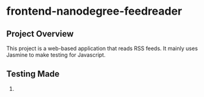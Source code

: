# frontend-nanodegree-feedreader  
## Project Overview  
This project is a web-based application that reads RSS feeds. It mainly uses Jasmine to make testing for Javascript.  
## Testing Made  
1. 
